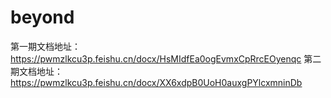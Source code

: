 # beyond

第一期文档地址：https://pwmzlkcu3p.feishu.cn/docx/HsMIdfEa0ogEvmxCpRrcEOyenqc
第二期文档地址：https://pwmzlkcu3p.feishu.cn/docx/XX6xdpB0UoH0auxgPYlcxmninDb

